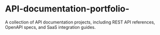 # API-documentation-portfolio-
A collection of API documentation projects, including REST API references, OpenAPI specs, and SaaS integration guides.
